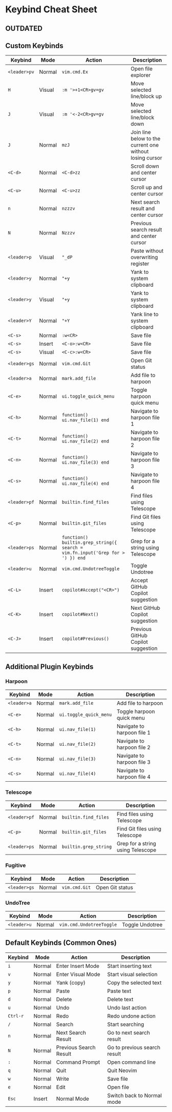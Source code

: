 # Keybind Cheat Sheet

## OUTDATED

## Custom Keybinds

| Keybind      | Mode   | Action                                                                         | Description                                              |
| ------------ | ------ | ------------------------------------------------------------------------------ | -------------------------------------------------------- |
| `<leader>pv` | Normal | `vim.cmd.Ex`                                                                   | Open file explorer                                       |
| `H`          | Visual | `:m '>+1<CR>gv=gv`                                                             | Move selected line/block up                              |
| `J`          | Visual | `:m '<-2<CR>gv=gv`                                                             | Move selected line/block down                            |
| `J`          | Normal | `mzJ`                                                                          | Join line below to the current one without losing cursor |
| `<C-d>`      | Normal | `<C-d>zz`                                                                      | Scroll down and center cursor                            |
| `<C-u>`      | Normal | `<C-u>zz`                                                                      | Scroll up and center cursor                              |
| `n`          | Normal | `nzzzv`                                                                        | Next search result and center cursor                     |
| `N`          | Normal | `Nzzzv`                                                                        | Previous search result and center cursor                 |
| `<leader>p`  | Visual | `"_dP`                                                                         | Paste without overwriting register                       |
| `<leader>y`  | Normal | `"+y`                                                                          | Yank to system clipboard                                 |
| `<leader>y`  | Visual | `"+y`                                                                          | Yank to system clipboard                                 |
| `<leader>Y`  | Normal | `"+Y`                                                                          | Yank line to system clipboard                            |
| `<C-s>`      | Normal | `:w<CR>`                                                                       | Save file                                                |
| `<C-s>`      | Insert | `<C-o>:w<CR>`                                                                  | Save file                                                |
| `<C-s>`      | Visual | `<C-c>:w<CR>`                                                                  | Save file                                                |
| `<leader>gs` | Normal | `vim.cmd.Git`                                                                  | Open Git status                                          |
| `<leader>a`  | Normal | `mark.add_file`                                                                | Add file to harpoon                                      |
| `<C-e>`      | Normal | `ui.toggle_quick_menu`                                                         | Toggle harpoon quick menu                                |
| `<C-h>`      | Normal | `function() ui.nav_file(1) end`                                                | Navigate to harpoon file 1                               |
| `<C-t>`      | Normal | `function() ui.nav_file(2) end`                                                | Navigate to harpoon file 2                               |
| `<C-n>`      | Normal | `function() ui.nav_file(3) end`                                                | Navigate to harpoon file 3                               |
| `<C-s>`      | Normal | `function() ui.nav_file(4) end`                                                | Navigate to harpoon file 4                               |
| `<leader>pf` | Normal | `builtin.find_files`                                                           | Find files using Telescope                               |
| `<C-p>`      | Normal | `builtin.git_files`                                                            | Find Git files using Telescope                           |
| `<leader>ps` | Normal | `function() builtin.grep_string({ search = vim.fn.input('Grep for > ') }) end` | Grep for a string using Telescope                        |
| `<leader>u`  | Normal | `vim.cmd.UndotreeToggle`                                                       | Toggle Undotree                                          |
| `<C-L>`      | Insert | `copilot#Accept("<CR>")`                                                       | Accept GitHub Copilot suggestion                         |
| `<C-K>`      | Insert | `copilot#Next()`                                                               | Next GitHub Copilot suggestion                           |
| `<C-J>`      | Insert | `copilot#Previous()`                                                           | Previous GitHub Copilot suggestion                       |

## Additional Plugin Keybinds

### Harpoon

| Keybind     | Mode   | Action                | Description                 |
| ----------- | ------ | --------------------- | --------------------------- |
| `<leader>a` | Normal | `mark.add_file`       | Add file to harpoon         |
| `<C-e>`     | Normal | `ui.toggle_quick_menu`| Toggle harpoon quick menu   |
| `<C-h>`     | Normal | `ui.nav_file(1)`      | Navigate to harpoon file 1  |
| `<C-t>`     | Normal | `ui.nav_file(2)`      | Navigate to harpoon file 2  |
| `<C-n>`     | Normal | `ui.nav_file(3)`      | Navigate to harpoon file 3  |
| `<C-s>`     | Normal | `ui.nav_file(4)`      | Navigate to harpoon file 4  |

### Telescope

| Keybind      | Mode   | Action                | Description                   |
| ------------ | ------ | --------------------- | ----------------------------- |
| `<leader>pf` | Normal | `builtin.find_files`  | Find files using Telescope    |
| `<C-p>`      | Normal | `builtin.git_files`   | Find Git files using Telescope|
| `<leader>ps` | Normal | `builtin.grep_string` | Grep for a string using Telescope |

### Fugitive

| Keybind      | Mode   | Action         | Description      |
| ------------ | ------ | -------------- | ---------------- |
| `<leader>gs` | Normal | `vim.cmd.Git`  | Open Git status  |

### UndoTree

| Keybind      | Mode   | Action                    | Description         |
| ------------ | ------ | ------------------------- | ------------------- |
| `<leader>u`  | Normal | `vim.cmd.UndotreeToggle`  | Toggle Undotree     |

## Default Keybinds (Common Ones)

| Keybind  | Mode   | Action                 | Description                  |
| -------- | ------ | ---------------------- | ---------------------------- |
| `i`      | Normal | Enter Insert Mode      | Start inserting text         |
| `v`      | Normal | Enter Visual Mode      | Start visual selection       |
| `y`      | Normal | Yank (copy)            | Copy the selected text       |
| `p`      | Normal | Paste                  | Paste text                   |
| `d`      | Normal | Delete                 | Delete text                  |
| `u`      | Normal | Undo                   | Undo last action             |
| `Ctrl-r` | Normal | Redo                   | Redo undone action           |
| `/`      | Normal | Search                 | Start searching              |
| `n`      | Normal | Next Search Result     | Go to next search result     |
| `N`      | Normal | Previous Search Result | Go to previous search result |
| `:`      | Normal | Command Prompt         | Open command line            |
| `q`      | Normal | Quit                   | Quit Neovim                  |
| `w`      | Normal | Write                  | Save file                    |
| `e`      | Normal | Edit                   | Open file                    |
| `Esc`    | Insert | Normal Mode            | Switch back to Normal mode   |
